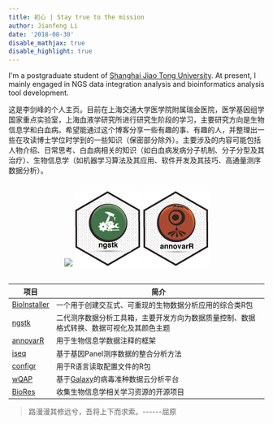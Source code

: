 ```yaml
---
title: 初心 | Stay true to the mission
author: Jianfeng Li
date: '2018-08-30'
disable_mathjax: true
disable_highlight: true
---
```


I'm a postgraduate student of [Shanghai Jiao Tong University](http://www.sjtu.edu.cn/).
At present, I mainly engaged in NGS data integration analysis and bioinformatics analysis tool development.


这是李剑峰的个人主页。目前在上海交通大学医学院附属瑞金医院，医学基因组学国家重点实验室，上海血液学研究所进行研究生阶段的学习，主要研究方向是生物信息学和白血病。希望能通过这个博客分享一些有趣的事、有趣的人，并整理出一些在攻读博士学位时学到的一些知识（保密部分除外）。主要涉及的内容可能包括人物介绍、日常思考、白血病相关的知识（如白血病发病分子机制、分子分型及其治疗）、生物信息学（如机器学习算法及其应用、软件开发及其技巧、高通量测序数据分析）。

<br/>
<div align = center>
    <img src="https://github.com/JhuangLab/BioInstaller/raw/master/man/figures/logo.png">
    <img src="https://github.com/JhuangLab/ngstk/raw/develop/man/figures/logo.png">
    <img src="https://github.com/JhuangLab/annovarR/raw/develop/man/figures/logo.png">
</div>
<br/>

项目|简介
---|---
[BioInstaller](https://life2cloud.com/tools/bioinstaller/)| 一个用于创建交互式、可重现的生物数据分析应用的综合类R包
[ngstk](https://life2cloud.com/tools/ngstk)|二代测序数据分析工具箱，主要开发方向为数据质量控制、数据格式转换、数据可视化及其颜色主题
[annovarR](https://life2cloud.com/tools/annovarR) | 用于生物信息学数据注释的框架
[iseq](https://github.com/JhuangLab/iseq)| 基于基因Panel测序数据的整合分析方法
[configr](https://github.com/Miachol/configr)|用于R语言读取配置文件的R包
[wQAP](http://bioinfo.rjh.com.cn/labs/jhuang/tools/qap/wqap) | 基于[Galaxy](https://usegalaxy.org/)的病毒准种数据云分析平台
[BioRes](https://github.com/JhuangLab/Bioinformatics-Resources)|收集生物信息学相关学习资源的开源项目

> 路漫漫其修远兮，吾将上下而求索。------屈原
